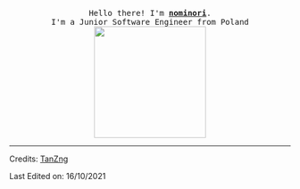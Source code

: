 <p align="center">
  <br>
  <samp>
    Hello there! I'm <b><a rel="nofollow noopener noreferrer" target="_blank" href="https://nominori.ru">nominori</a></b>.
    <br>I'm a Junior Software Engineer from Poland<br>

</samp>

  <img src="https://c.tenor.com/z2XXxH7oeUIAAAAi/mialll.gif" width="200"/>

</p>








----
Credits: [TanZng](https://github.com/TanZng)

Last Edited on: 16/10/2021
